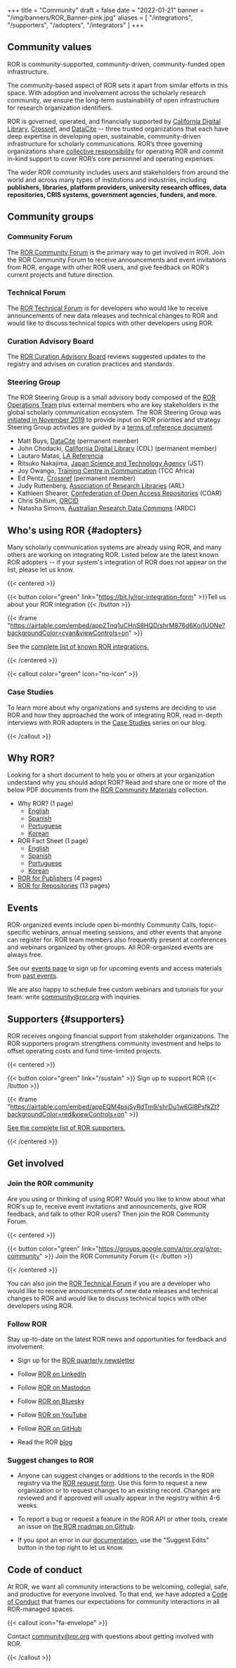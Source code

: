 +++
title = "Community"
draft = false
date = "2022-01-21"
banner = "/img/banners/ROR_Banner-pink.jpg"
aliases = [
    "/integrations",
    "/supporters",
	"/adopters",
	"/integrators"
]
+++



## Community values
ROR is community-supported, community-driven, community-funded open infrastructure.

The community-based aspect of ROR sets it apart from similar efforts in this space. With adoption and involvement across the scholarly research community, we ensure the long-term sustainability of open infrastructure for research organization identifiers.

ROR is governed, operated, and financially supported by [California Digital Library](https://cdlib.org), [Crossref](https://www.crossref.org), and [DataCite](https://datacite.org) -- three trusted organizations that each have deep expertise in developing open, sustainable, community-driven infrastructure for scholarly communications. ROR’s three governing organizations share [collective responsibility](/about#governance) for operating ROR and commit in-kind support to cover ROR’s core personnel and operating expenses.

The wider ROR community includes users and stakeholders from around the world and across many types of institutions and industries, including **publishers, libraries, platform providers, university research offices, data repositories, CRIS systems, government agencies, funders, and more.** 

## Community groups 

### Community Forum
The [ROR Community Forum](https://groups.google.com/a/ror.org/g/ror-community) is the primary way to get involved in ROR. Join the ROR Community Forum to receive announcements and event invitations from ROR, engage with other ROR users, and give feedback on ROR's current projects and future direction. 

### Technical Forum 
The [ROR Technical Forum](https://groups.google.com/a/ror.org/g/ror-tech) is for developers who would like to receive announcements of new data releases and technical changes to ROR and would like to discuss technical topics with other developers using ROR. 
 
### Curation Advisory Board 
The [ROR Curation Advisory Board](/registry/#curation-advisory-board) reviews suggested updates to the registry and advises on curation practices and standards. 

### Steering Group
The ROR Steering Group is a small advisory body composed of the [ROR Operations Team](/about/team/#operations-team) plus external members who are key stakeholders in the global scholarly communication ecosystem. The ROR Steering Group was [initiated in November 2019](/blog/2019-11-22-meet-the-ror-steering-group/) to provide input on ROR priorities and strategy. Steering Group activities are guided by a [terms of reference document](/documents/ROR-Steering-Group-Terms-2023-01.pdf).

- Matt Buys, [DataCite](https://datacite.org/) (permanent member)
- John Chodacki, [California Digital Library](https://cdlib.org/) (CDL) (permanent member)
- Lautaro Matas, [LA Referencia](https://www.lareferencia.info/)
- Ritsuko Nakajima, [Japan Science and Technology Agency](https://www.jst.go.jp/) (JST)
- Joy Owango, [Training Centre in Communication](https://www.tcc-africa.org/) (TCC Africa)
- Ed Pentz, [Crossref](https://www.crossref.org) (permanent member)
- Judy Ruttenberg, [Association of Research Libraries](https://www.arl.org/) (ARL)
- Kathleen Shearer, [Confederation of Open Access Repositories](https://www.coar-repositories.org/) (COAR)
- Chris Shillum, [ORCID](https://orcid.org/)
- Natasha Simons, [Australian Research Data Commons](https://ardc.edu.au/) (ARDC)

## Who's using ROR {#adopters} 
Many scholarly communication systems are already using ROR, and many others are working on integrating ROR. Listed below are the latest known ROR adopters -- if your system's integration of ROR does not appear on the list, please let us know.

{{< centered >}}

{{< button color="green" link="https://bit.ly/ror-integration-form" >}}Tell us about your ROR integration {{< /button >}}

{{< iframe "https://airtable.com/embed/app2Tnq1uCHnS8HQD/shrM876d6Koi1UONe?backgroundColor=cyan&viewControls=on" >}}

See the [complete list of known ROR integrations.](https://bit.ly/ror-integrations)

{{< /centered >}}

{{< callout color="green" icon="no-icon" >}}
 
### Case Studies
To learn more about why organizations and systems are deciding to use ROR and how they approached the work of integrating ROR, read in-depth interviews with ROR adopters in the [Case Studies](/categories/case-studies) series on our blog.

{{< /callout >}}

## Why ROR? 
Looking for a short document to help you or others at your organization understand why you should adopt ROR? Read and share one or more of the below PDF documents from the [ROR Community Materials](https://zenodo.org/communities/ror-community-materials) collection. 

- Why ROR? (1 page)
	- [English](https://zenodo.org/doi/10.5281/zenodo.10054259)
	- [Spanish](https://zenodo.org/doi/10.5281/zenodo.10055069) 
	- [Portuguese](https://zenodo.org/doi/10.5281/zenodo.10055098) 
	- [Korean](https://zenodo.org/doi/10.5281/zenodo.10055269) 
- ROR Fact Sheet (1 page) 
	- [English](https://zenodo.org/doi/10.5281/zenodo.10055115)
	- [Spanish](https://zenodo.org/doi/10.5281/zenodo.10055359) 
	- [Portuguese](https://zenodo.org/doi/10.5281/zenodo.10055374) 
	- [Korean](https://zenodo.org/doi/10.5281/zenodo.10055396) 
- [ROR for Publishers](https://zenodo.org/doi/10.5281/zenodo.10049191) (4 pages)
- [ROR for Repositories](https://zenodo.org/doi/10.5281/zenodo.10049153) (13 pages)

## Events 
ROR-organized events include open bi-monthly Community Calls, topic-specific webinars, annual meeting sessions, and other events that anyone can register for. ROR team members also frequently present at conferences and webinars organized by other groups. All ROR-organized events are always free. 

See our [events page](/events) to sign up for upcoming events and access materials from [past events](/events#past-events).

We are also happy to schedule free custom webinars and tutorials for your team: write [community@ror.org](mailto:community@ror.org) with inquiries. 

## Supporters {#supporters}
ROR receives ongoing financial support from stakeholder organizations. The ROR supporters program strengthens community investment and helps to offset operating costs and fund time-limited projects. 

{{< centered >}}


{{< button color="green" link="/sustain" >}} Sign up to support ROR {{< /button >}}

{{< iframe "https://airtable.com/embed/appEQM4psjSyRdTm9/shrDu1w6Gl8PsfkZt?backgroundColor=red&viewControls=on" >}}


[See the complete list of ROR supporters.](https://bit.ly/ror-sustainers)

{{< /centered >}}


## Get involved

### Join the ROR community 

Are you using or thinking of using ROR? Would you like to know about what ROR's up to, receive event invitations and announcements, give ROR feedback, and talk to other ROR users? Then join the ROR Community Forum. 

{{< centered >}}

{{< button color="green" link="https://groups.google.com/a/ror.org/g/ror-community" >}} Join the ROR Community Forum {{< /button >}}

{{< /centered >}}

You can also join the [ROR Technical Forum](https://groups.google.com/a/ror.org/g/ror-tech) if you are a developer who would like to receive announcements of new data releases and technical changes to ROR and would like to discuss technical topics with other developers using ROR. 

### Follow ROR 
Stay up-to-date on the latest ROR news and opportunities for feedback and involvement:

- Sign up for the [ROR quarterly newsletter](http://eepurl.com/gjkT9H)

- Follow [ROR on LinkedIn](https://www.linkedin.com/company/ror-research-organization-registry/)

- Follow [ROR on Mastodon](https://mastodon.social/@ResearchOrgs)

- Follow [ROR on Bluesky](https://bsky.app/profile/researchorgs.bsky.social)

- Follow [ROR on YouTube](https://youtube.com/@ResearchOrgs)

- Follow [ROR on GitHub](https://github.com/ror-community)

- Read the ROR [blog](https://ror.org/blog) 

### Suggest changes to ROR 

- Anyone can suggest changes or additions to the records in the ROR registry via the [ROR request form](https://curation-request.ror.org/). Use this form to request a new organization or to request changes to an existing record. Changes are reviewed and if approved will usually appear in the registry within 4-6 weeks. 

- To report a bug or request a feature in the ROR API or other tools, create an issue on [the ROR roadmap on Github](https://github.com/ror-community/ror-roadmap/issues).

- If you spot an error in our [documentation](https://ror.readme.io/docs/basics), use the "Suggest Edits" button in the top right to let us know.

## Code of conduct

At ROR, we want all community interactions to be welcoming, collegial, safe, and productive for everyone involved. To that end, we have adopted a [Code of Conduct](/community/code-of-conduct) that frames our expectations for community interactions in all ROR-managed spaces. 

{{< callout icon="fa-envelope" >}}

Contact <community@ror.org> with questions about getting involved with ROR. 

{{< /callout >}}
